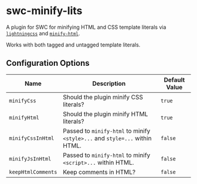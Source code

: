 # swc-minify-lits

A plugin for SWC for minifying HTML and CSS template literals via [`lightningcss`](https://github.com/parcel-bundler/lightningcss)
and [`minify-html`](https://github.com/wilsonzlin/minify-html).

Works with both tagged and untagged template literals.

## Configuration Options

| Name               | Description                                                                 | Default Value |
| ------------------ | --------------------------------------------------------------------------- | ------------- |
| `minifyCss`        | Should the plugin minify CSS literals?                                      | `true`        |
| `minifyHtml`       | Should the plugin minify HTML literals?                                     | `true`        |
| `minifyCssInHtml`  | Passed to `minify-html` to minify `<style>...` and `style=...` within HTML. | `false`       |
| `minifyJsInHtml`   | Passed to `minify-html` to minify `<script>...` within HTML.                | `false`       |
| `keepHtmlComments` | Keep comments in HTML?                                                      | `false`       |
